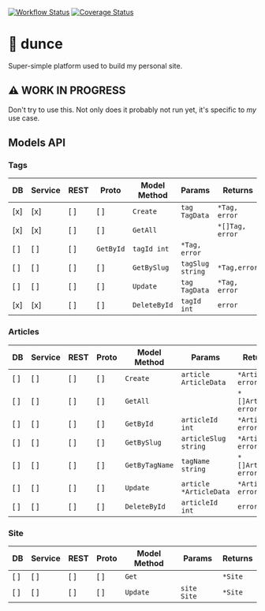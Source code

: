 [![Workflow Status](https://github.com/nixpig/dunce/actions/workflows/validate.yml/badge.svg?branch=main)](https://github.com/nixpig/dunce/actions/workflows/validate.yml?query=branch%3Amain)
[![Coverage Status](https://coveralls.io/repos/github/nixpig/dunce/badge.svg?branch=main)](https://coveralls.io/github/nixpig/dunce?branch=main)

# 🧠 dunce

Super-simple platform used to build my personal site.

## ⚠️ WORK IN PROGRESS

Don't try to use this. Not only does it probably not run yet, it's specific to _my_ use case.

## Models API

### Tags

| DB  | Service | REST | Proto     | Model Method | Params           | Returns         |
| --- | ------- | ---- | --------- | ------------ | ---------------- | --------------- |
| [x] | [x]     | [ ]  | [ ]       | `Create`     | `tag TagData`    | `*Tag, error`   |
| [x] | [x]     | [ ]  | [ ]       | `GetAll`     |                  | `*[]Tag, error` |
| [ ] | [ ]     | [ ]  | `GetById` | `tagId int`  | `*Tag, error`    |
| [ ] | [ ]     | [ ]  | [ ]       | `GetBySlug`  | `tagSlug string` | `*Tag,error`    |
| [ ] | [ ]     | [ ]  | [ ]       | `Update`     | `tag TagData`    | `*Tag, error`   |
| [x] | [x]     | [ ]  | [ ]       | `DeleteById` | `tagId int`      | `error`         |

### Articles

| DB  | Service | REST | Proto | Model Method   | Params                 | Returns             |
| --- | ------- | ---- | ----- | -------------- | ---------------------- | ------------------- |
| [ ] | [ ]     | [ ]  | [ ]   | `Create`       | `article ArticleData`  | `*Article, error`   |
| [ ] | [ ]     | [ ]  | [ ]   | `GetAll`       |                        | `*[]Article, error` |
| [ ] | [ ]     | [ ]  | [ ]   | `GetById`      | `articleId int`        | `*Article, error`   |
| [ ] | [ ]     | [ ]  | [ ]   | `GetBySlug`    | `articleSlug string`   | `*Article, error`   |
| [ ] | [ ]     | [ ]  | [ ]   | `GetByTagName` | `tagName string`       | `*[]Article, error` |
| [ ] | [ ]     | [ ]  | [ ]   | `Update`       | `article *ArticleData` | `*Article, error`   |
| [ ] | [ ]     | [ ]  | [ ]   | `DeleteById`   | `articleId int`        | `error`             |

### Site

| DB  | Service | REST | Proto | Model Method | Params      | Returns |
| --- | ------- | ---- | ----- | ------------ | ----------- | ------- |
| [ ] | [ ]     | [ ]  | [ ]   | `Get`        |             | `*Site` |
| [ ] | [ ]     | [ ]  | [ ]   | `Update`     | `site Site` | `*Site` |
